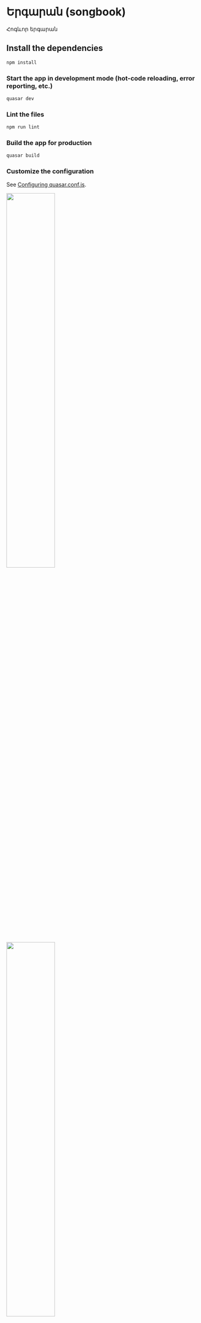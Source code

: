 # Երգարան (songbook)

Հոգևոր երգարան

## Install the dependencies
```bash
npm install
```

### Start the app in development mode (hot-code reloading, error reporting, etc.)
```bash
quasar dev
```

### Lint the files
```bash
npm run lint
```

### Build the app for production
```bash
quasar build
```

### Customize the configuration
See [Configuring quasar.conf.js](https://quasar.dev/quasar-cli/quasar-conf-js).


<img src="AppIcon.png" width=50% height=50%>
<img src="screenshots/1.jpg" width=50% height=50%>
<img src="screenshots/2.jpg" width=50% height=50%>
<img src="screenshots/3.jpg" width=50% height=50%>
<img src="screenshots/4.jpg" width=50% height=50%>
<img src="screenshots/5.jpg" width=50% height=50%>
<img src="screenshots/6.jpg" width=50% height=50%>
